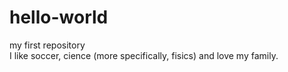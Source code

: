 # hello-world
my first repository
<br /> <h> I like soccer, cience (more specifically, fisics) and love my family. <h>

